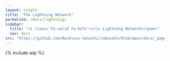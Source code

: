 ```yaml
---
layout: single
title: "The Lightning Network"
permalink: /docs/lightning/
sidebar:
  title: "<i class='fa-solid fa-bolt'></i> Lightning Network</span>"
  nav: docs
src: "https://github.com/Reckless-Satoshi/robosats/blob/main/docs/_pages/docs/00-quick-start/01-lightning.md"
--- 
```

{% include wip %}